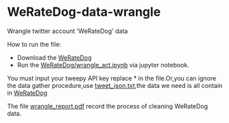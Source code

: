 # WeRateDog-data-wrangle
Wrangle twitter account 'WeRateDog' data 


How to run the file:

- Download the [WeRateDog](https://github.com/WoHotan/WeRateDog-data-wrangle/tree/master/WeRateDog)
- Run the [WeRateDog/wrangle_act.ipynb](https://github.com/WoHotan/WeRateDog-data-wrangle/blob/master/WeRateDog/wrangle_act.ipynb) via jupyter notebook.

You must input your tweepy API key replace * in the file.Or,you can ignore the data gather procedure,use [tweet_json.txt](https://github.com/WoHotan/WeRateDog-data-wrangle/blob/master/WeRateDog/tweet_json.txt),the data we need is all contain in [WeRateDog](https://github.com/WoHotan/WeRateDog-data-wrangle/tree/master/WeRateDog)


The file [wrangle_report.pdf](https://github.com/WoHotan/WeRateDog-data-wrangle/blob/master/WeRateDog/wrangle_report.pdf) record the process of cleaning WeRateDog data.
